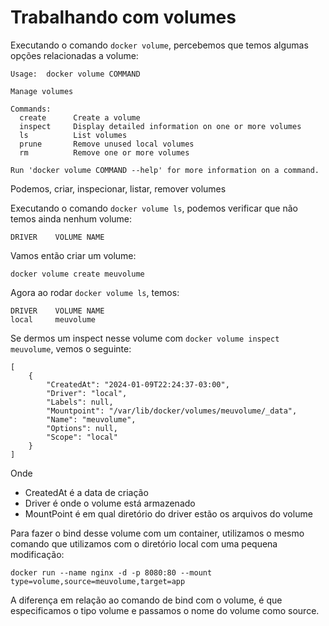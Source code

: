 # Trabalhando com volumes

Executando o comando `docker volume`, percebemos que temos algumas opções relacionadas a volume:
```
Usage:  docker volume COMMAND

Manage volumes

Commands:
  create      Create a volume
  inspect     Display detailed information on one or more volumes
  ls          List volumes
  prune       Remove unused local volumes
  rm          Remove one or more volumes

Run 'docker volume COMMAND --help' for more information on a command.
```
Podemos, criar, inspecionar, listar, remover volumes

Executando o comando `docker volume ls`, podemos verificar que não temos ainda nenhum volume:
```
DRIVER    VOLUME NAME
```
Vamos então criar um volume:
```
docker volume create meuvolume
```
Agora ao rodar `docker volume ls`, temos:
```
DRIVER    VOLUME NAME
local     meuvolume
```
Se  dermos um inspect nesse volume com `docker volume inspect meuvolume`, vemos o seguinte:
```
[
    {
        "CreatedAt": "2024-01-09T22:24:37-03:00",
        "Driver": "local",
        "Labels": null,
        "Mountpoint": "/var/lib/docker/volumes/meuvolume/_data",
        "Name": "meuvolume",
        "Options": null,
        "Scope": "local"
    }
]
```
Onde
- CreatedAt é a data de criação
- Driver é onde o volume está armazenado
- MountPoint é em qual diretório do driver estão os arquivos do volume

Para fazer o bind desse volume com um container, utilizamos o mesmo comando que utilizamos com o diretório local com uma pequena modificação:
```
docker run --name nginx -d -p 8080:80 --mount type=volume,source=meuvolume,target=app
```
A diferença em relação ao comando de bind com o volume, é que especificamos o tipo volume e passamos o nome do volume como source.